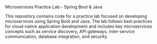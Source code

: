 Microservices Practice Lab - Spring Boot & Java

This repository contains code for a practice lab focused on developing microservices using Spring Boot and Java. The lab follows best practices for cloud-native application development and includes key microservices concepts such as service discovery, API gateways, inter-service communication, database integration, and security.

